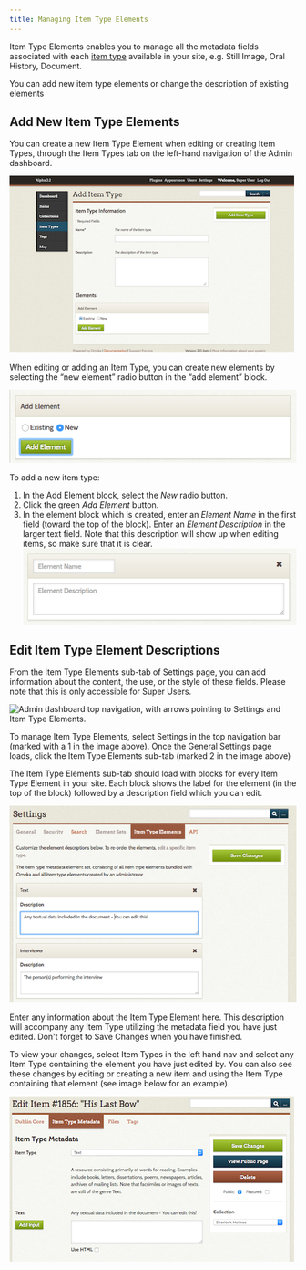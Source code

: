```yaml
---
title: Managing Item Type Elements
---
```


Item Type Elements enables you to manage all the metadata fields
associated with each [item type](../../Content/Item_Types.md) available in your site, e.g. Still Image, Oral History, Document.

You can add new item type elements or change the description of existing elements

Add New Item Type Elements
------------------------
You can create a new Item Type Element when editing or creating Item Types, through the Item Types tab on the left-hand navigation of the Admin dashboard. 

![Add Item Type basic view](/doc_files/itemTypeAdd.png)

When editing or adding an Item Type, you can create new elements by selecting the “new element” radio button in the “add element” block.

![Add element block](/doc_files/itemTypeAddElm.png)

To add a new item type:
1. In the Add Element block, select the *New* radio button.
1. Click the green *Add Element* button.
1. In the element block which is created, enter an *Element Name* in the first field (toward the top of the block). Enter an *Element Description* in the larger text field. Note that this description will show up when editing items, so make sure that it is clear.
![New element block with no input](/doc_files/itemTypeNewElm.png)

Edit Item Type Element Descriptions
-----------------------------------
From the Item Type Elements sub-tab of Settings page, you can add information about the content, the use, or the style of these fields. Please note that this is only accessible for Super Users.

![Admin dashboard top navigation, with arrows pointing to Settings and Item Type Elements.](/doc_files/elmSetNav.png)

To manage Item Type Elements, select Settings in the top navigation bar (marked with a 1 in the image above). Once the General Settings page loads, click the Item Type Elements sub-tab (marked 2 in the image above)

The Item Type Elements sub-tab should load with blocks for every Item Type Element in your site. Each block shows the label for the element (in the top of the block) followed by a description field which you can edit.

![Item Type Elements sub tab with Description field of Text element highlighted](/doc_files/itemTypeElmEdit.png)

Enter any information about the Item Type Element here. This description will accompany any Item Type utilizing the metadata field you have just edited. Don't forget to Save Changes when you have finished.

To view your changes, select Item Types in the left hand nav and select any Item Type containing the element you have just edited by. You can also see these changes by editing or creating a new item and using the Item Type containing that element (see image below for an example).

![Example](/doc_files/itemTypeElmShow.png)